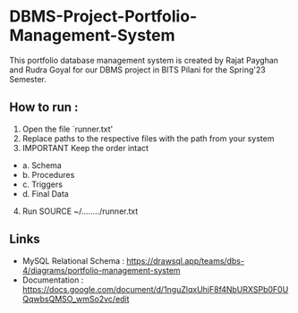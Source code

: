 # DBMS-Project-Portfolio-Management-System
This portfolio database management system is created by Rajat Payghan and Rudra Goyal for our DBMS project in BITS Pilani for the Spring'23 Semester.

## How to run :
1. Open the file `runner.txt'
2. Replace paths to the respective files with the path from your system
3. IMPORTANT Keep the order intact
- a. Schema
- b. Procedures
- c. Triggers
- d. Final Data
4. Run SOURCE ~/......../runner.txt

## Links
- MySQL Relational Schema : https://drawsql.app/teams/dbs-4/diagrams/portfolio-management-system
- Documentation : https://docs.google.com/document/d/1nguZlqxUhjF8f4NbURXSPb0F0UQqwbsQMSO_wmSo2vc/edit



